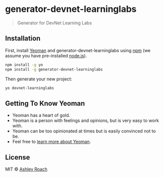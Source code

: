 # generator-devnet-learninglabs
> Generator for DevNet Learning Labs

## Installation

First, install [Yeoman](http://yeoman.io) and generator-devnet-learninglabs using [npm](https://www.npmjs.com/) (we assume you have pre-installed [node.js](https://nodejs.org/)).

```bash
npm install -g yo
npm install -g generator-devnet-learninglabs
```

Then generate your new project:

```bash
yo devnet-learninglabs
```

## Getting To Know Yeoman

 * Yeoman has a heart of gold.
 * Yeoman is a person with feelings and opinions, but is very easy to work with.
 * Yeoman can be too opinionated at times but is easily convinced not to be.
 * Feel free to [learn more about Yeoman](http://yeoman.io/).

## License

MIT © [Ashley Roach](https://developer.cisco.com)
